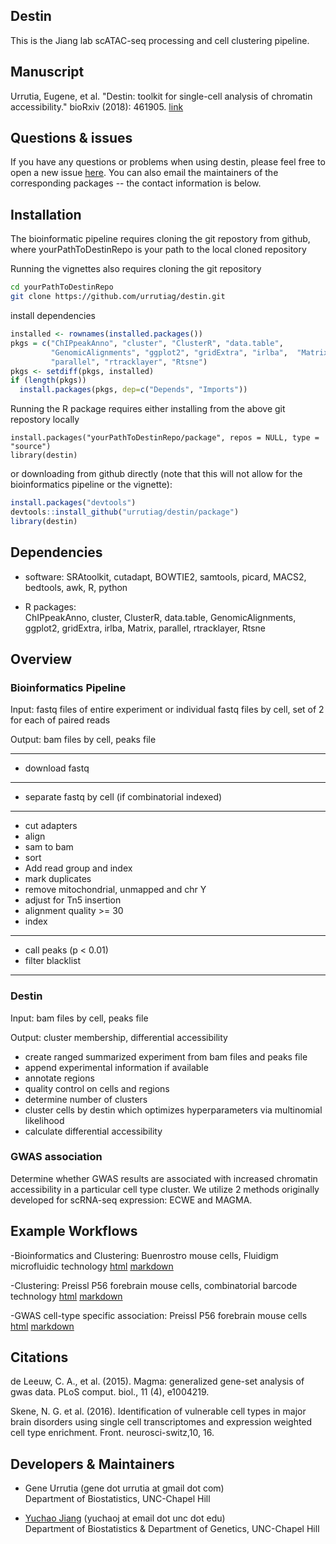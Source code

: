 ## Destin

This is the Jiang lab scATAC-seq processing and cell clustering pipeline.

## Manuscript

Urrutia, Eugene, et al. "Destin: toolkit for single-cell analysis of chromatin accessibility." bioRxiv (2018): 461905. [link](https://www.biorxiv.org/content/early/2018/11/05/461905?rss=1)

## Questions & issues
  If you have any questions or problems when using destin, please feel free to open a new issue [here](https://github.com/urrutiag/destin/issues). You can also email the maintainers of the corresponding packages -- the contact information is below.
  
## Installation

The bioinformatic pipeline requires cloning the git repostory from github, where yourPathToDestinRepo is your path to the local cloned repository

Running the vignettes also requires cloning the git repository

```bash
cd yourPathToDestinRepo
git clone https://github.com/urrutiag/destin.git
```

install dependencies
```r
installed <- rownames(installed.packages())
pkgs = c("ChIPpeakAnno", "cluster", "ClusterR", "data.table", 
         "GenomicAlignments", "ggplot2", "gridExtra", "irlba",  "Matrix", 
         "parallel", "rtracklayer", "Rtsne")
pkgs <- setdiff(pkgs, installed)
if (length(pkgs))
  install.packages(pkgs, dep=c("Depends", "Imports"))
```

Running the R package requires either installing from the above git repostory locally
```{r} 
install.packages("yourPathToDestinRepo/package", repos = NULL, type = "source")
library(destin)
```

or downloading from github directly (note that this will not allow for the bioinformatics pipeline or the vignette):
```r
install.packages("devtools")
devtools::install_github("urrutiag/destin/package")
library(destin)
```

## Dependencies

- software: SRAtoolkit, cutadapt, BOWTIE2, 
            samtools, picard, MACS2, bedtools, awk,
            R, python

- R packages:  
 ChIPpeakAnno, 
 cluster,
 ClusterR,
 data.table, 
 GenomicAlignments,
 ggplot2,
 gridExtra,
 irlba, 
 Matrix, 
 parallel, 
 rtracklayer,
 Rtsne
 
## Overview 

### Bioinformatics Pipeline

Input: fastq files of entire experiment or individual fastq files by cell, 
       set of 2 for each of paired reads

Output: bam files by cell, peaks file

---

- download fastq

---

- separate fastq by cell (if combinatorial indexed)

---

- cut adapters 
- align 
- sam to bam
- sort
- Add read group and index
- mark duplicates
- remove mitochondrial, unmapped and chr Y
- adjust for Tn5 insertion
- alignment quality >= 30
- index

---

- call peaks (p < 0.01)
- filter blacklist

---

### Destin

Input: bam files by cell, peaks file

Output: cluster membership, differential accessibility

- create ranged summarized experiment from bam files and peaks file
- append experimental information if available
- annotate regions
- quality control on cells and regions
- determine number of clusters
- cluster cells by destin which optimizes hyperparameters via multinomial likelihood
- calculate differential accessibility

### GWAS association

Determine whether GWAS results are associated with increased chromatin accessibility in a particular cell type cluster.  We utilize 2 methods originally developed for scRNA-seq expression: ECWE and MAGMA.


## Example Workflows

-Bioinformatics and Clustering: Buenrostro mouse cells, Fluidigm microfluidic technology 
[html](https://rawgit.com/urrutiag/destin/master/package/vignettes/destinBuenrostroMouse.html)
[markdown](https://github.com/urrutiag/destin/blob/master/package/vignettes/destinBuenrostroMouse.Rmd)

-Clustering: Preissl P56 forebrain mouse cells, combinatorial barcode technology
[html](https://rawgit.com/urrutiag/destin/master/package/vignettes/destinPreisslP56.html)
[markdown](https://github.com/urrutiag/destin/blob/master/package/vignettes/destinPreisslP56.Rmd)

-GWAS cell-type specific association: Preissl P56 forebrain mouse cells 
[html](https://rawgit.com/urrutiag/destin/master/package/vignettes/GWAS.html)
[markdown](https://github.com/urrutiag/destin/blob/master/package/vignettes/GWAS.Rmd)

## Citations

de Leeuw, C. A., et al. (2015). Magma: generalized gene-set analysis of gwas data.
PLoS comput. biol., 11 (4), e1004219.

Skene,  N. G. et al. (2016).   Identification of vulnerable cell types in major brain
disorders  using  single  cell  transcriptomes  and  expression  weighted  cell  type
enrichment. Front. neurosci-switz,10, 16.

## Developers & Maintainers

* Gene Urrutia (gene dot urrutia at gmail dot com)
  <br>
  Department of Biostatistics, UNC-Chapel Hill

* [Yuchao Jiang](http://sph.unc.edu/adv_profile/yuchao-jiang-phd/) (yuchaoj at email dot unc dot edu)
  <br>
  Department of Biostatistics & Department of Genetics, UNC-Chapel Hill


